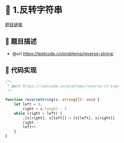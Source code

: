 # 🎲 1.反转字符串

[题目链接](https://leetcode.cn/problems/reverse-string/)

## 📑 题目描述
* @url https://leetcode.cn/problems/reverse-string/

## 📄 代码实现
```typescript
/**
 * @url https://leetcode.cn/problems/reverse-string/
 */

function reverseString(s: string[]): void {
    let left = 0,
        right = s.length - 1
    while (right > left) {
        ;[s[right], s[left]] = [s[left], s[right]]
        right--
        left++
    }
}

```
